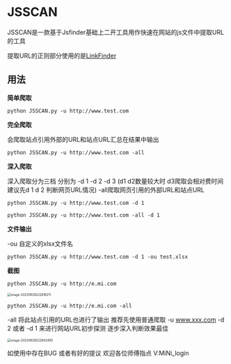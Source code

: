 # JSSCAN

JSSCAN是一款基于Jsfinder基础上二开工具用作快速在网站的js文件中提取URL的工具

提取URL的正则部分使用的是[LinkFinder](https://github.com/GerbenJavado/LinkFinder)



## 用法

**简单爬取**

```
python JSSCAN.py -u http://www.test.com
```

**完全爬取**

会爬取站点引用外部的URL和站点URL汇总在结果中输出

```
python JSSCAN.py -u http://www.test.com -all
```

**深入爬取**

深入爬取分为三档 分别为 -d 1  -d 2 -d 3 (d1 d2数量较大时 d3爬取会相对费时间 建议先d 1 d 2 判断网页URL情况) -all爬取网页引用的外部URL和站点URL

```
python JSSCAN.py -u http://www.test.com -d 1
```

```
python JSSCAN.py -u http://www.test.com -all -d 1
```

**文件输出**

-ou 自定义的xlsx文件名

```
python JSSCAN.py -u http://www.test.com -d 1 -ou test.xlsx
```



**截图**

```
python JSSCAN.py -u http://e.mi.com
```



<img src="C:\Users\x\AppData\Roaming\Typora\typora-user-images\image-20230929222816211.png" alt="image-20230929222816211" style="zoom: 50%;" />

```
python JSSCAN.py -u http://e.mi.com -all
```

-all 将此站点引用的URL也进行了输出 推荐先使用普通爬取 -u www.xxx.com -d 2 或者 -d 1  来进行网站URL初步探测 逐步深入判断效果最佳

<img src="C:\Users\x\AppData\Roaming\Typora\typora-user-images\image-20230929222842495.png" alt="image-20230929222842495" style="zoom: 50%;" />



如使用中存在BUG 或者有好的提议 欢迎各位师傅指点 V:MiNi_login

